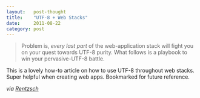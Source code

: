 ```yaml
---
layout:   post-thought
title:    "UTF-8 + Web Stacks"
date:     2011-08-22
category: post
---
```


> Problem is, *every last part* of the web-application stack will fight you on your quest towards UTF-8 purity. What follows is a playbook to win your pervasive-UTF-8 battle.

This is a lovely how-to article on how to use UTF-8 throughout web stacks. Super helpful when creating web apps. Bookmarked for future reference.

*via [Rentzsch](http://rentzsch.tumblr.com/post/9133498042/howto-use-utf-8-throughout-your-web-stack)*